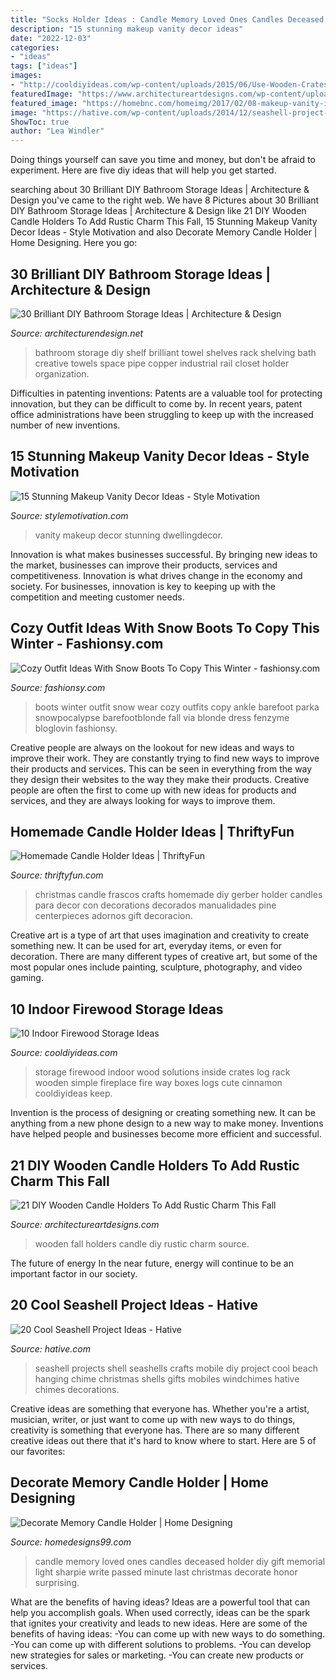 ```yaml
---
title: "Socks Holder Ideas : Candle Memory Loved Ones Candles Deceased Holder Diy Gift Memorial Light Sharpie Write Passed Minute Last Christmas Decorate Honor Surprising"
description: "15 stunning makeup vanity decor ideas"
date: "2022-12-03"
categories:
- "ideas"
tags: ["ideas"]
images:
- "http://cooldiyideas.com/wp-content/uploads/2015/06/Use-Wooden-Crates-to-store-firewood.jpg"
featuredImage: "https://www.architectureartdesigns.com/wp-content/uploads/2015/09/758.jpg"
featured_image: "https://homebnc.com/homeimg/2017/02/08-makeup-vanity-ideas-homebnc.jpg"
image: "https://hative.com/wp-content/uploads/2014/12/seashell-project-ideas/3-seashell-chime.jpg"
ShowToc: true
author: "Lea Windler"
---
```



Doing things yourself can save you time and money, but don't be afraid to experiment. Here are five diy ideas that will help you get started.

	

		
searching about 30 Brilliant DIY Bathroom Storage Ideas | Architecture &amp; Design you've came to the right web. We have 8 Pictures about 30 Brilliant DIY Bathroom Storage Ideas | Architecture &amp; Design like 21 DIY Wooden Candle Holders To Add Rustic Charm This Fall, 15 Stunning Makeup Vanity Decor Ideas - Style Motivation and also Decorate Memory Candle Holder | Home Designing. Here you go:
		
    
## 30 Brilliant DIY Bathroom Storage Ideas | Architecture &amp; Design

<img loading=lazy src="http://cdn.architecturendesign.net/wp-content/uploads/2014/08/diy-bathroom-storage-ideas-7.jpg" onerror="this.onerror=null;this.src='https://tse1.mm.bing.net/th?id=OIP.SWMV8u34vxFvanTNIgEJhQHaNK&amp;pid=15.1';" alt="30 Brilliant DIY Bathroom Storage Ideas | Architecture &amp; Design">

_Source: architecturendesign.net_

>bathroom storage diy shelf brilliant towel shelves rack shelving bath creative towels space pipe copper industrial rail closet holder organization. 

	

Difficulties in patenting inventions:
Patents are a valuable tool for protecting innovation, but they can be difficult to come by. In recent years, patent office administrations have been struggling to keep up with the increased number of new inventions.

    
## 15 Stunning Makeup Vanity Decor Ideas - Style Motivation

<img loading=lazy src="https://homebnc.com/homeimg/2017/02/08-makeup-vanity-ideas-homebnc.jpg" onerror="this.onerror=null;this.src='https://tse1.mm.bing.net/th?id=OIP.IhA8ynQi0Anqfe8J-AtZFgHaKZ&amp;pid=15.1';" alt="15 Stunning Makeup Vanity Decor Ideas - Style Motivation">

_Source: stylemotivation.com_

>vanity makeup decor stunning dwellingdecor. 

	

Innovation is what makes businesses successful. By bringing new ideas to the market, businesses can improve their products, services and competitiveness. Innovation is what drives change in the economy and society. For businesses, innovation is key to keeping up with the competition and meeting customer needs.

    
## Cozy Outfit Ideas With Snow Boots To Copy This Winter - Fashionsy.com

<img loading=lazy src="https://fashionsy.com/wp-content/uploads/2016/01/winter-outfit-630x945.jpg" onerror="this.onerror=null;this.src='https://tse2.mm.bing.net/th?id=OIP.Nda4sjIctB1VbOptsGhQXAHaLH&amp;pid=15.1';" alt="Cozy Outfit Ideas With Snow Boots To Copy This Winter - fashionsy.com">

_Source: fashionsy.com_

>boots winter outfit snow wear cozy outfits copy ankle barefoot parka snowpocalypse barefootblonde fall via blonde dress fenzyme bloglovin fashionsy. 

	

Creative people are always on the lookout for new ideas and ways to improve their work. They are constantly trying to find new ways to improve their products and services. This can be seen in everything from the way they design their websites to the way they make their products. Creative people are often the first to come up with new ideas for products and services, and they are always looking for ways to improve them.

    
## Homemade Candle Holder Ideas | ThriftyFun

<img loading=lazy src="http://img.thrfun.com/img/084/024/homemade_candle_holder_l1.jpg" onerror="this.onerror=null;this.src='https://tse1.mm.bing.net/th?id=OIP.oSy1_AG0kDM7EgYZonwYcwHaLW&amp;pid=15.1';" alt="Homemade Candle Holder Ideas | ThriftyFun">

_Source: thriftyfun.com_

>christmas candle frascos crafts homemade diy gerber holder candles para decor con decorations decorados manualidades pine centerpieces adornos gift decoracion. 

	

Creative art is a type of art that uses imagination and creativity to create something new. It can be used for art, everyday items, or even for decoration. There are many different types of creative art, but some of the most popular ones include painting, sculpture, photography, and video gaming.

    
## 10 Indoor Firewood Storage Ideas

<img loading=lazy src="http://cooldiyideas.com/wp-content/uploads/2015/06/Use-Wooden-Crates-to-store-firewood.jpg" onerror="this.onerror=null;this.src='https://tse1.mm.bing.net/th?id=OIP.4H-jfEDOaPP1ocbEMOoSlAHaMC&amp;pid=15.1';" alt="10 Indoor Firewood Storage Ideas">

_Source: cooldiyideas.com_

>storage firewood indoor wood solutions inside crates log rack wooden simple fireplace fire way boxes logs cute cinnamon cooldiyideas keep. 

	

Invention is the process of designing or creating something new. It can be anything from a new phone design to a new way to make money. Inventions have helped people and businesses become more efficient and successful.

    
## 21 DIY Wooden Candle Holders To Add Rustic Charm This Fall

<img loading=lazy src="https://www.architectureartdesigns.com/wp-content/uploads/2015/09/758.jpg" onerror="this.onerror=null;this.src='https://tse3.mm.bing.net/th?id=OIP.CqJXtIAnqDWTN_oYR1UgZwHaLG&amp;pid=15.1';" alt="21 DIY Wooden Candle Holders To Add Rustic Charm This Fall">

_Source: architectureartdesigns.com_

>wooden fall holders candle diy rustic charm source. 

	

The future of energy
In the near future, energy will continue to be an important factor in our society.

    
## 20 Cool Seashell Project Ideas - Hative

<img loading=lazy src="https://hative.com/wp-content/uploads/2014/12/seashell-project-ideas/3-seashell-chime.jpg" onerror="this.onerror=null;this.src='https://tse2.mm.bing.net/th?id=OIP.6sveIlQV3ojnz8Rb677pAgHaLH&amp;pid=15.1';" alt="20 Cool Seashell Project Ideas - Hative">

_Source: hative.com_

>seashell projects shell seashells crafts mobile diy project cool beach hanging chime christmas shells gifts mobiles windchimes hative chimes decorations. 

	

Creative ideas are something that everyone has. Whether you're a artist, musician, writer, or just want to come up with new ways to do things, creativity is something that everyone has. There are so many different creative ideas out there that it's hard to know where to start. Here are 5 of our favorites: 

    
## Decorate Memory Candle Holder | Home Designing

<img loading=lazy src="http://homedesigns99.com/wp/wp-content/uploads/2013/12/Make-Memory-Candle.jpg" onerror="this.onerror=null;this.src='https://tse4.mm.bing.net/th?id=OIP.PSPm75OH0pa51VrGTNlFywHaLE&amp;pid=15.1';" alt="Decorate Memory Candle Holder | Home Designing">

_Source: homedesigns99.com_

>candle memory loved ones candles deceased holder diy gift memorial light sharpie write passed minute last christmas decorate honor surprising. 

	

What are the benefits of having ideas?
Ideas are a powerful tool that can help you accomplish goals. When used correctly, ideas can be the spark that ignites your creativity and leads to new ideas. Here are some of the benefits of having ideas: 
-You can come up with new ways to do something. 
-You can come up with different solutions to problems. 
-You can develop new strategies for sales or marketing. 
-You can create new products or services.

